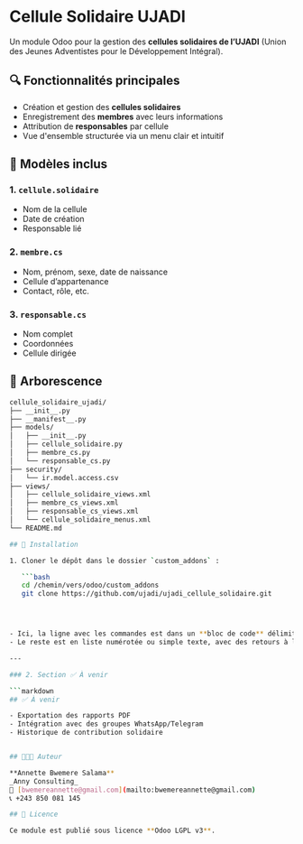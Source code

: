# Cellule Solidaire UJADI

Un module Odoo pour la gestion des **cellules solidaires de l’UJADI** (Union des Jeunes Adventistes pour le Développement Intégral).

## 🔍 Fonctionnalités principales

- Création et gestion des **cellules solidaires**
- Enregistrement des **membres** avec leurs informations
- Attribution de **responsables** par cellule
- Vue d'ensemble structurée via un menu clair et intuitif

## 🧩 Modèles inclus

### 1. `cellule.solidaire`
- Nom de la cellule  
- Date de création  
- Responsable lié

### 2. `membre.cs`
- Nom, prénom, sexe, date de naissance  
- Cellule d’appartenance  
- Contact, rôle, etc.

### 3. `responsable.cs`
- Nom complet  
- Coordonnées  
- Cellule dirigée

## 📁 Arborescence

```bash
cellule_solidaire_ujadi/
├── __init__.py
├── __manifest__.py
├── models/
│   ├── __init__.py
│   ├── cellule_solidaire.py
│   ├── membre_cs.py
│   └── responsable_cs.py
├── security/
│   └── ir.model.access.csv
├── views/
│   ├── cellule_solidaire_views.xml
│   ├── membre_cs_views.xml
│   ├── responsable_cs_views.xml
│   └── cellule_solidaire_menus.xml
└── README.md

## 🚀 Installation

1. Cloner le dépôt dans le dossier `custom_addons` :

   ```bash
   cd /chemin/vers/odoo/custom_addons
   git clone https://github.com/ujadi/ujadi_cellule_solidaire.git




- Ici, la ligne avec les commandes est dans un **bloc de code** délimité par trois backticks ```` ```bash ```` pour que ça s’affiche joliment en console.
- Le reste est en liste numérotée ou simple texte, avec des retours à la ligne doubles `  ` pour faire un saut de ligne simple.

---

### 2. Section ✅ À venir

```markdown
## ✅ À venir

- Exportation des rapports PDF  
- Intégration avec des groupes WhatsApp/Telegram  
- Historique de contribution solidaire


## 👩🏽‍💻 Auteur

**Annette Bwemere Salama**  
_Anny Consulting_  
📧 [bwemereannette@gmail.com](mailto:bwemereannette@gmail.com)  
📞 +243 850 081 145

## 📌 Licence

Ce module est publié sous licence **Odoo LGPL v3**.
